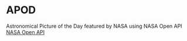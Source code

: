# APOD
Astronomical Picture of the Day featured by NASA using NASA Open API
<br />
[NASA Open API](https://api.nasa.gov/)
